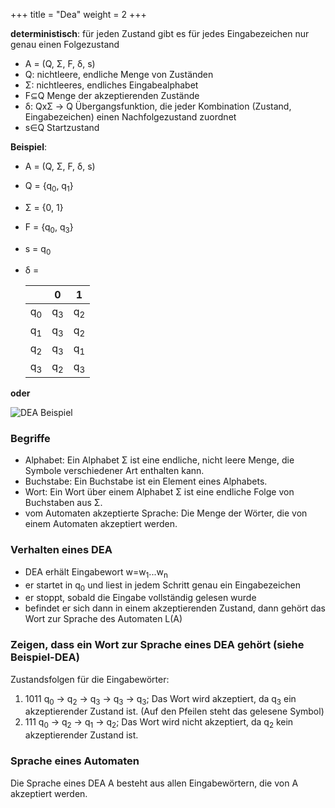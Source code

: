 +++
title = "Dea"
weight = 2
+++

**deterministisch**:
für jeden Zustand gibt es für jedes Eingabezeichen nur genau einen Folgezustand

- A = (Q, Σ, F, δ, s)
- Q: nichtleere, endliche Menge von Zuständen
- Σ: nichtleeres, endliches Eingabealphabet
- F⊆Q Menge der akzeptierenden Zustände
- δ: QxΣ → Q Übergangsfunktion, die jeder Kombination (Zustand, Eingabezeichen) einen Nachfolgezustand zuordnet
- s∈Q Startzustand

**Beispiel**:

- A = (Q, Σ, F, δ, s)
- Q = {q<sub>0</sub>, q<sub>1</sub>}
- Σ = {0, 1}
- F = {q<sub>0</sub>, q<sub>3</sub>}
- s = q<sub>0</sub>
- δ =
    
    |     | 0   | 1   |
    | --- | --- | --- |
    | q<sub>0</sub> | q<sub>3</sub> | q<sub>2</sub> |
    | q<sub>1</sub> | q<sub>3</sub> | q<sub>2</sub> |
    | q<sub>2</sub> | q<sub>3</sub> | q<sub>1</sub> |
    | q<sub>3</sub> | q<sub>2</sub> | q<sub>3</sub> |
    

**oder**

![DEA Beispiel](dea-beispiel.jpg)

### Begriffe

- Alphabet: Ein Alphabet Σ ist eine endliche, nicht leere Menge, die Symbole verschiedener Art enthalten kann.
- Buchstabe: Ein Buchstabe ist ein Element eines Alphabets.
- Wort: Ein Wort über einem Alphabet Σ ist eine endliche Folge von Buchstaben aus Σ.
- vom Automaten akzeptierte Sprache: Die Menge der Wörter, die von einem Automaten akzeptiert werden.

### Verhalten eines DEA

- DEA erhält Eingabewort w=w<sub>1</sub>...w<sub>n</sub>
- er startet in q<sub>0</sub> und liest in jedem Schritt genau ein Eingabezeichen
- er stoppt, sobald die Eingabe vollständig gelesen wurde
- befindet er sich dann in einem akzeptierenden Zustand, dann gehört das Wort zur Sprache des Automaten L(A)

### Zeigen, dass ein Wort zur Sprache eines DEA gehört (siehe Beispiel-DEA)

Zustandsfolgen für die Eingabewörter:

1.  1011 q<sub>0</sub> → q<sub>2</sub> → q<sub>3</sub> → q<sub>3</sub> → q<sub>3</sub>; Das Wort wird akzeptiert, da q<sub>3</sub> ein akzeptierender Zustand ist. (Auf den Pfeilen steht das gelesene Symbol)
2.  111 q<sub>0</sub> → q<sub>2</sub> → q<sub>1</sub> → q<sub>2</sub>; Das Wort wird nicht akzeptiert, da q<sub>2</sub> kein akzeptierender Zustand ist.

### Sprache eines Automaten

Die Sprache eines DEA A besteht aus allen Eingabewörtern, die von A akzeptiert werden.
